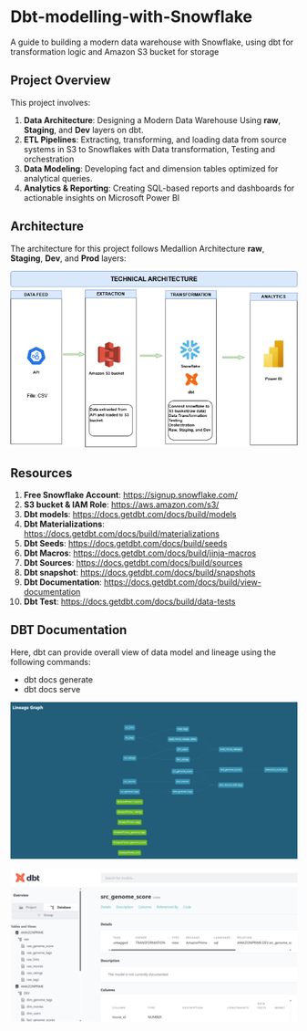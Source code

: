 # Dbt-modelling-with-Snowflake
A guide to building a modern data warehouse with Snowflake, using dbt for transformation logic and Amazon S3 bucket for storage



## Project Overview

This project involves:

1. **Data Architecture**: Designing a Modern Data Warehouse Using **raw**, **Staging**, and **Dev** layers on dbt.
2. **ETL Pipelines**: Extracting, transforming, and loading data from source systems in S3 to Snowflakes with Data transformation, Testing and orchestration
3. **Data Modeling**: Developing fact and dimension tables optimized for analytical queries.
4. **Analytics & Reporting**: Creating SQL-based reports and dashboards for actionable insights on Microsoft Power BI


## Architecture

The architecture for this project follows Medallion Architecture **raw**, **Staging**, **Dev**, and **Prod** layers:

![Data Architecture](images/technical_diagram%20(1).png)


## Resources
1. **Free Snowflake Account**: https://signup.snowflake.com/
2. **S3 bucket & IAM Role**: https://aws.amazon.com/s3/
3. **Dbt models**: https://docs.getdbt.com/docs/build/models
4. **Dbt Materializations**: https://docs.getdbt.com/docs/build/materializations
5. **Dbt Seeds**: https://docs.getdbt.com/docs/build/seeds
6. **Dbt Macros**: https://docs.getdbt.com/docs/build/jinja-macros
7. **Dbt Sources**: https://docs.getdbt.com/docs/build/sources
8. **Dbt snapshot**: https://docs.getdbt.com/docs/build/snapshots
9. **Dbt Documentation**: https://docs.getdbt.com/docs/build/view-documentation
10. **Dbt Test**: https://docs.getdbt.com/docs/build/data-tests


## DBT Documentation

Here, dbt can provide overall view of data model and lineage using the following commands:

- dbt docs generate
- dbt docs serve


![Data Lineage](images/data_lineage.png)




![Model view](images/dbt_documentation.png)

